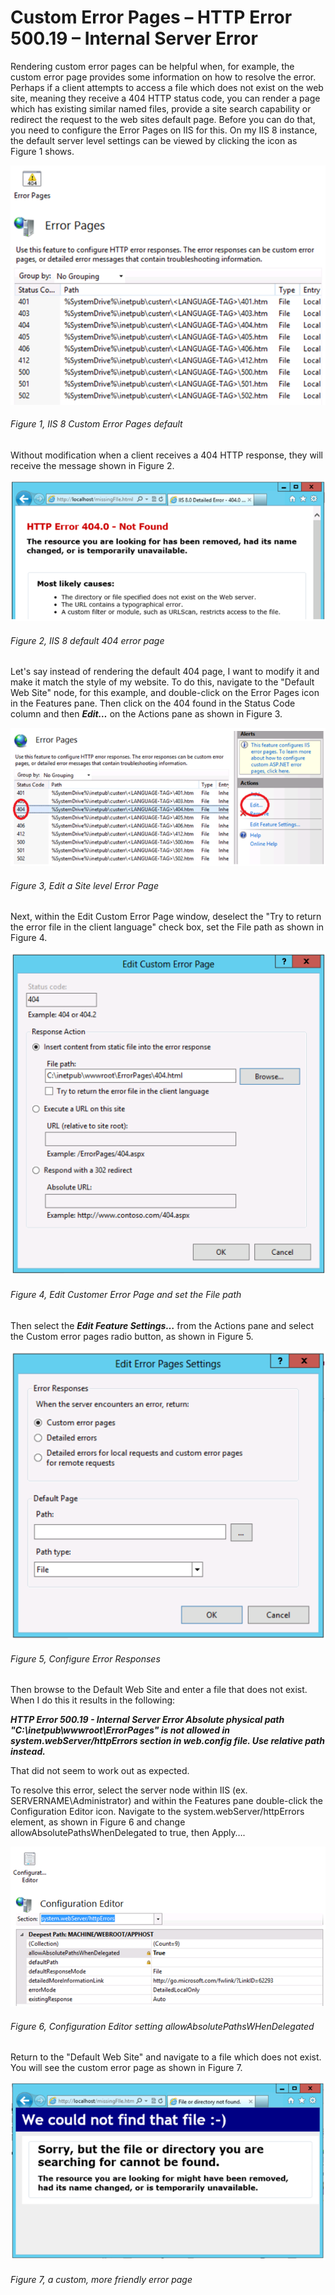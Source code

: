 # Custom Error Pages – HTTP Error 500.19 – Internal Server Error

Rendering custom error pages can be helpful when, for example, the custom error page provides some information on how to resolve the error.  Perhaps if a client attempts to access a file which does not exist on the web site, meaning they receive a 404 HTTP status code, you can render a page which has existing similar named files, provide a site search capability or redirect the request to the web sites default page.
Before you can do that, you need to configure the Error Pages on IIS for this.  On my IIS 8 instance, the default server level settings can be viewed by clicking the icon as Figure 1 shows.

![IIS 8 Custom Error Pages default][FIGURE1]
###### Figure 1, IIS 8 Custom Error Pages default

Without modification when a client receives a 404 HTTP response, they will receive the message shown in Figure 2.

![IIS 8 default 404 error page][FIGURE2]
###### Figure 2, IIS 8 default 404 error page

Let's say instead of rendering the default 404 page, I want to modify it and make it match the style of my website.  To do this, navigate to the "Default Web Site" node, for this example, and double-click on the Error Pages icon in the Features pane.  Then click on the 404 found in the Status Code column and then ***Edit…*** on the Actions pane as shown in Figure 3.

![Edit a Site level Error Page][FIGURE3]
###### Figure 3, Edit a Site level Error Page

Next, within the Edit Custom Error Page window, deselect the "Try to return the error file in the client language" check box, set the File path as shown in Figure 4.

![Edit Customer Error Page and set the File path][FIGURE4]
###### Figure 4, Edit Customer Error Page and set the File path

Then select the ***Edit Feature Settings…*** from the Actions pane and select the Custom error pages radio button, as shown in Figure 5.

![Configure Error Responses][FIGURE5]
###### Figure 5, Configure Error Responses

Then browse to the Default Web Site and enter a file that does not exist.  When I do this it results in the following:

***HTTP Error 500.19 - Internal Server Error
Absolute physical path "C:\inetpub\wwwroot\ErrorPages" is not allowed in system.webServer/httpErrors section in web.config file. Use relative path instead.***

That did not seem to work out as expected. 

To resolve this error, select the server node within IIS  (ex. SERVERNAME\Administrator) and within the Features pane double-click the Configuration Editor icon.  Navigate to the system.webServer/httpErrors element, as shown in Figure 6 and change allowAbsolutePathsWhenDelegated to true, then Apply….

![Configuration Editor setting allowAbsolutePathsWHenDelegated][FIGURE6]
###### Figure 6, Configuration Editor setting allowAbsolutePathsWHenDelegated

Return to the "Default Web Site" and navigate to a file which does not exist.  You will see the custom error page as shown in Figure 7.

![a custom, more friendly error page][FIGURE7]
###### Figure 7, a custom, more friendly error page




[FIGURE1]: ../images/2012/msdn-0122.png "Figure 1, IIS 8 Custom Error Pages default"
[FIGURE2]: ../images/2012/msdn-0123.png "Figure 2, IIS 8 default 404 error page"
[FIGURE3]: ../images/2012/msdn-0124.png "Figure 3, Edit a Site level Error Page"
[FIGURE4]: ../images/2012/msdn-0125.png "Figure 4, Edit Customer Error Page and set the File path"
[FIGURE5]: ../images/2012/msdn-0126.png "Figure 5, Configure Error Responses"
[FIGURE6]: ../images/2012/msdn-0127.png "Figure 6, Configuration Editor setting allowAbsolutePathsWHenDelegated"
[FIGURE7]: ../images/2012/msdn-0128.png "Figure 7, a custom, more friendly error page"
